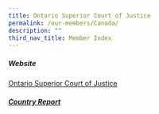 ```yaml
---
title: Ontario Superior Court of Justice
permalink: /our-members/Canada/
description: ""
third_nav_title: Member Index
---
```

##### Website
[Ontario Superior Court of Justice](https://www.ontariocourts.ca/scj/ )




##### [Country Report](/files/Ontario%20Superior%20Court%20of%20Justice%20Video%20Transcription%20(25-35%20min)_Opening%20Speech.pdf)